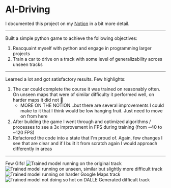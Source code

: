 # AI-Driving

I documented this project on my [Notion](https://www.notion.so/Q-Learning-214e45ce19704294bd365308a77c68b4) in a bit more detail.

---

Built a simple python game to achieve the following objectives:
1. Reacquaint myself with python and engage in programming larger projects
2. Train a car to drive on a track with some level of generalizability across unseen tracks

---

Learned a lot and got satisfactory results. Few highlights:
1. The car could complete the course it was trained on reasonably often. On unseen maps that were of similar difficulty it performed well, on harder maps it did not 🫠
    -   MORE ON THE NOTION...but there are several improvements I could make to it that I think would be low hanging fruit. Just need to move on from here
2. After building the game I went through and optimized algorithms / processes to see a 3x improvement in FPS during training (from ~40 to ~120 FPS)
3. Refactored the code into a state that I'm proud of. Again, few changes I see that are clear and if I built it from scratch again I would approach differently in areas

---

Few Gifs!
![Trained model running on the original track](https://github.com/lucasdino/AI-Driving/blob/main/gifs/OriginalTrainingTrack.gif)
![Trained model running on unseen, similar but slightly more difficult track](https://github.com/lucasdino/AI-Driving/blob/main/gifs/HardCartoonTrack.gif)
![Trained model running on harder Google Maps track](https://github.com/lucasdino/AI-Driving/blob/main/gifs/GoogleMapsTrack.gif)
![Trained model not doing so hot on DALLE Generated difficult track](https://github.com/lucasdino/AI-Driving/blob/main/gifs/DALLEUnderwaterTrack.gif)
